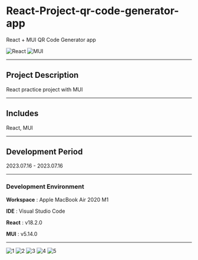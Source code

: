 # React-Project-qr-code-generator-app

React + MUI QR Code Generator app

![React](https://img.shields.io/badge/react-%2320232a.svg?style=for-the-badge&logo=react&logoColor=%2361DAFB&style=flat)
![MUI](https://img.shields.io/badge/MUI-%230081CB.svg?style=for-the-badge&logo=mui&logoColor=white&style=flat)

---

## Project Description

React practice project with MUI

---

## Includes

React, MUI

---

## Development Period

2023.07.16 - 2023.07.16

---

### Development Environment

**Workspace** : Apple MacBook Air 2020 M1

**IDE** : Visual Studio Code

**React** : v18.2.0

**MUI** : v5.14.0

---

![1](https://user-images.githubusercontent.com/57587904/253792131-4d2cee4e-660e-465d-8c37-fef3be86f122.png)
![2](https://user-images.githubusercontent.com/57587904/253792137-aac47db5-fc5d-4b5b-980c-82069e748e20.png)
![3](https://user-images.githubusercontent.com/57587904/253792140-5a321ae6-4fc4-477e-9b12-5cf49d98ce1a.png)
![4](https://user-images.githubusercontent.com/57587904/253792143-dcd20441-6d1b-4b5b-bc90-bdd82336d4cf.png)
![5](https://user-images.githubusercontent.com/57587904/253792146-d95bd26c-71d1-47d0-beaa-5b4994eb4a72.png)
